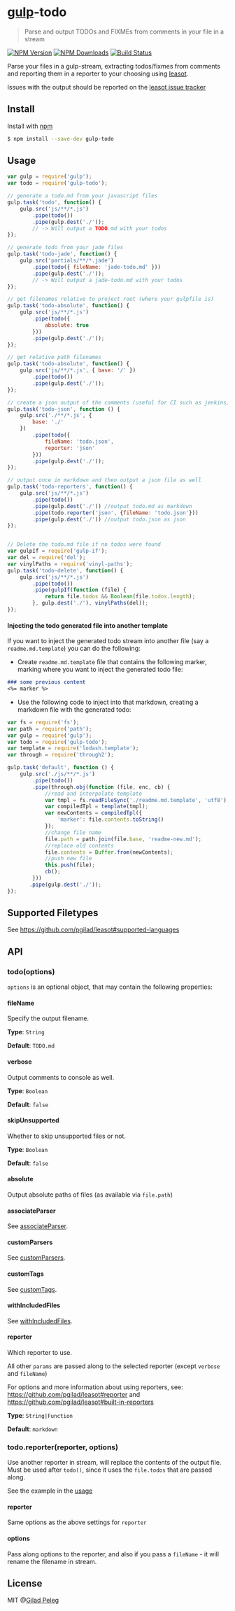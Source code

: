 # [gulp](https://github.com/wearefractal/gulp)-todo
> Parse and output TODOs and FIXMEs from comments in your file in a stream

[![NPM Version](http://img.shields.io/npm/v/gulp-todo.svg?style=flat)](https://npmjs.org/package/gulp-todo)
[![NPM Downloads](http://img.shields.io/npm/dm/gulp-todo.svg?style=flat)](https://npmjs.org/package/gulp-todo)
[![Build Status](http://img.shields.io/travis/pgilad/gulp-todo.svg?style=flat)](https://travis-ci.org/pgilad/gulp-todo)

Parse your files in a gulp-stream, extracting todos/fixmes from comments and reporting them
in a reporter to your choosing using [leasot](https://github.com/pgilad/leasot).

Issues with the output should be reported on the [leasot issue tracker](https://github.com/pgilad/leasot/issues)

## Install

Install with [npm](https://npmjs.org/package/gulp-todo)

```sh
$ npm install --save-dev gulp-todo
```

## Usage

```js
var gulp = require('gulp');
var todo = require('gulp-todo');

// generate a todo.md from your javascript files
gulp.task('todo', function() {
    gulp.src('js/**/*.js')
        .pipe(todo())
        .pipe(gulp.dest('./'));
        // -> Will output a TODO.md with your todos
});

// generate todo from your jade files
gulp.task('todo-jade', function() {
    gulp.src('partials/**/*.jade')
        .pipe(todo({ fileName: 'jade-todo.md' }))
        .pipe(gulp.dest('./'));
        // -> Will output a jade-todo.md with your todos
});

// get filenames relative to project root (where your gulpfile is)
gulp.task('todo-absolute', function() {
    gulp.src('js/**/*.js')
        .pipe(todo({
            absolute: true
        }))
        .pipe(gulp.dest('./'));
});

// get relative path filenames
gulp.task('todo-absolute', function() {
    gulp.src('js/**/*.js', { base: '/' })
        .pipe(todo())
        .pipe(gulp.dest('./'));
});

// create a json output of the comments (useful for CI such as jenkins)
gulp.task('todo-json', function () {
    gulp.src('./**/*.js', {
        base: './'
    })
        .pipe(todo({
            fileName: 'todo.json',
            reporter: 'json'
        }))
        .pipe(gulp.dest('./'));
});

// output once in markdown and then output a json file as well
gulp.task('todo-reporters', function() {
    gulp.src('js/**/*.js')
        .pipe(todo())
        .pipe(gulp.dest('./')) //output todo.md as markdown
        .pipe(todo.reporter('json', {fileName: 'todo.json'}))
        .pipe(gulp.dest('./')) //output todo.json as json
});


// Delete the todo.md file if no todos were found
var gulpIf = require('gulp-if');
var del = require('del');
var vinylPaths = require('vinyl-paths');
gulp.task('todo-delete', function() {
    gulp.src('js/**/*.js')
        .pipe(todo())
        .pipe(gulpIf(function (file) {
            return file.todos && Boolean(file.todos.length);
        }, gulp.dest('./'), vinylPaths(del));
});
```

#### Injecting the todo generated file into another template

If you want to inject the generated todo stream into another file (say a `readme.md.template`)
you can do the following:

- Create `readme.md.template` file that contains the following marker, marking where you want to inject the generated todo file:

```md
### some previous content
<%= marker %>
```

- Use the following code to inject into that markdown, creating a markdown file with the generated todo:

```js
var fs = require('fs');
var path = require('path');
var gulp = require('gulp');
var todo = require('gulp-todo');
var template = require('lodash.template');
var through = require('through2');

gulp.task('default', function () {
    gulp.src('./js/**/*.js')
        .pipe(todo())
        .pipe(through.obj(function (file, enc, cb) {
            //read and interpolate template
            var tmpl = fs.readFileSync('./readme.md.template', 'utf8');
            var compiledTpl = template(tmpl);
            var newContents = compiledTpl({
                'marker': file.contents.toString()
            });
            //change file name
            file.path = path.join(file.base, 'readme-new.md');
            //replace old contents
            file.contents = Buffer.from(newContents);
            //push new file
            this.push(file);
            cb();
        }))
       .pipe(gulp.dest('./'));
});
```

## Supported Filetypes

See https://github.com/pgilad/leasot#supported-languages

## API

### todo(options)

`options` is an optional object, that may contain the following properties:

#### fileName

Specify the output filename.

**Type**: `String`

**Default**: `TODO.md`

#### verbose

Output comments to console as well.

**Type**: `Boolean`

**Default**: `false`

#### skipUnsupported

Whether to skip unsupported files or not.

**Type**: `Boolean`

**Default**: `false`

#### absolute

Output absolute paths of files (as available via `file.path`)

#### associateParser

See [associateParser](https://github.com/pgilad/leasot#parseoptions).

#### customParsers

See [customParsers](https://github.com/pgilad/leasot#parseoptions).

#### customTags

See [customTags](https://github.com/pgilad/leasot#parseoptions).

#### withIncludedFiles

See [withIncludedFiles](https://github.com/pgilad/leasot#parseoptions).

#### reporter

Which reporter to use.

All other `params` are passed along to the selected reporter (except `verbose` and `fileName`)

For options and more information about using reporters,
see: https://github.com/pgilad/leasot#reporter and
https://github.com/pgilad/leasot#built-in-reporters

**Type**: `String|Function`

**Default**: `markdown`

### todo.reporter(reporter, options)

Use another reporter in stream, will replace the contents of the output file.
Must be used after `todo()`, since it uses the `file.todos` that are passed along.

See the example in the [usage](#usage)

#### reporter

Same options as the above settings for `reporter`

#### options

Pass along options to the reporter, and also if you pass a `fileName` - it will rename the filename in stream.

## License

MIT @[Gilad Peleg](http://giladpeleg.com)
